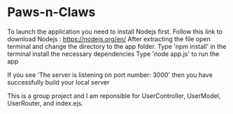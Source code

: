 # Paws-n-Claws

To launch the application you need to install Nodejs first. Follow this link to download Nodejs : https://nodejs.org/en/
After extracting the file open terminal and change the directory to the app folder.
Type 'npm install' in the terminal install the necessary dependencies
Type 'node app.js' to run the app

If you see 'The server is listening on port number: 3000' then you have successfully build your local server


This is a group project and I am reponsible for UserController, UserModel, UserRouter, and index.ejs.
